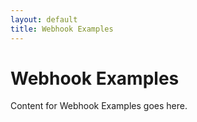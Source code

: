 ```yaml
---
layout: default
title: Webhook Examples
---
```


# Webhook Examples

Content for Webhook Examples goes here.
